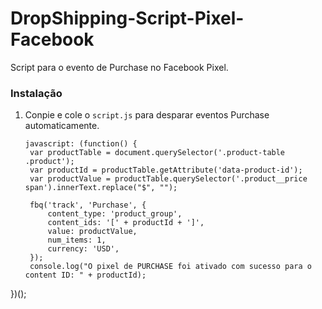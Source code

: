 # DropShipping-Script-Pixel-Facebook
Script para o evento de Purchase no Facebook Pixel.

### Instalação

1. Conpie e cole o `script.js` para desparar eventos Purchase automaticamente.
   ```JS
   javascript: (function() {
    var productTable = document.querySelector('.product-table .product');
    var productId = productTable.getAttribute('data-product-id');
    var productValue = productTable.querySelector('.product__price span').innerText.replace("$", "");

    fbq('track', 'Purchase', {
        content_type: 'product_group',
        content_ids: '[' + productId + ']',
        value: productValue,
        num_items: 1,
        currency: 'USD',
    });
    console.log("O pixel de PURCHASE foi ativado com sucesso para o content ID: " + productId);
})();
   ```
